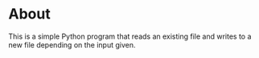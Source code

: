 # About
This is a simple Python program that reads an existing file and writes to a new file depending on the input given. 
